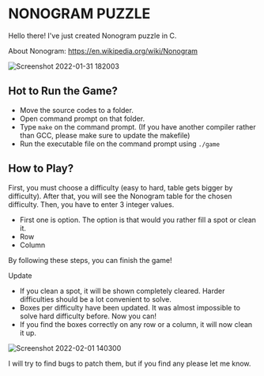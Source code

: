 # NONOGRAM PUZZLE

Hello there!
I've just created Nonogram puzzle in C.

About Nonogram:
https://en.wikipedia.org/wiki/Nonogram

![Screenshot 2022-01-31 182003](https://user-images.githubusercontent.com/90065524/151822025-79f1c402-f3e5-4ba0-beaa-1db7c7983048.png)

## Hot to Run the Game?

- Move the source codes to a folder.
- Open command prompt on that folder.
- Type `make` on the command prompt. (If you have another compiler rather than GCC, please make sure to update the makefile)
- Run the executable file on the command prompt using `./game`

## How to Play?

First, you must choose a difficulty (easy to hard, table gets bigger by difficulty).
After that, you will see the Nonogram table for the chosen difficulty.
Then, you have to enter 3 integer values.

- First one is option. The option is that would you rather fill a spot or clean it.
- Row
- Column

By following these steps, you can finish the game!

Update

- If you clean a spot, it will be shown completely cleared. Harder difficulties should be a lot convenient to solve.
- Boxes per difficulty have been updated. It was almost impossible to solve hard difficulty before. Now you can!
- If you find the boxes correctly on any row or a column, it will now clean it up.

![Screenshot 2022-02-01 140300](https://user-images.githubusercontent.com/90065524/151958298-75fc574a-d0b3-47a0-9b0a-2346efb8acf8.png)

I will try to find bugs to patch them, but if you find any please let me know.
